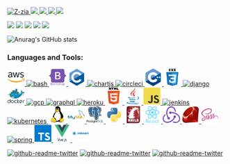 <p align="left">
  <a href="https://github.com/Z-zia/Z-zia/">
    <img src="https://komarev.com/ghpvc/?username=Z-zia" alt="Z-zia" />
  </a>
  <a href="http://twitter.com/ziadon_com">
    <img height="20" src="https://img.shields.io/twitter/follow/ziadon_com?label=Twitter&logo=twitter&style=flat" />
  </a>
  <a href="https://github.com/Z-zia">
    <img height="20" src="https://img.shields.io/github/followers/Z-zia?label=follow&logo=github&style=flat" />
  </a>
  <a href="http://qiita.com/ziadon">
    <img height="20" src="https://qiita-badge.apiapi.app/s/ziadon/posts.svg" />
  </a>
  <//qiita.com/ziadon">
    <img height="20" src="https://qiita-badge.apiapi.app/s/ziadon/contributions.svg" />
  </a>
</p>

<!--
[![Readme Card](https://github-readme-stats.vercel.app/api/pin/?username=Z-zia&repo=daisyUI_practice)](https://github.com/Z-zia/daisyUI_practice)
[![Readme Card](https://github-readme-stats.vercel.app/api/pin/?username=Z-zia&repo=GraphQL_for_Rails)](https://github.com/Z-zia/GraphQL_for_Rails)
[![Readme Card](https://github-readme-stats.vercel.app/api/pin/?username=Z-zia&repo=imakara-nanisuru)](https://github.com/Z-zia/imakara-nanisuru)
[![Readme Card](https://github-readme-stats.vercel.app/api/pin/?username=Z-zia&repo=react-tutorial)](https://github.com/Z-zia/react-tutorial)
-->

<!--
[![Top Langs](https://github-readme-stats.vercel.app/api/top-langs/?username=Z-zia)](https://github.com/Z-zia/github-readme-stats)
-->
  
![](http://github-profile-summary-cards.vercel.app/api/cards/profile-details?username=Z-zia&theme=vue)
![](http://github-profile-summary-cards.vercel.app/api/cards/repos-per-language?username=Z-zia&theme=vue)
![](http://github-profile-summary-cards.vercel.app/api/cards/most-commit-language?username=Z-zia&theme=vue)
![](http://github-profile-summary-cards.vercel.app/api/cards/stats?username=Z-zia&theme=vue)
![](http://github-profile-summary-cards.vercel.app/api/cards/productive-time?username=Z-zia&theme=vue&utcOffset=8)

![Anurag's GitHub stats](https://github-readme-stats.vercel.app/api?username=Z-zia&show_icons=true&theme=vue)


<h3 align="left">Languages and Tools:</h3>
<p align="left"> <a href="https://aws.amazon.com" target="_blank" rel="noreferrer"> <img src="https://raw.githubusercontent.com/devicons/devicon/master/icons/amazonwebservices/amazonwebservices-original-wordmark.svg" alt="aws" width="40" height="40"/> </a> <a href="https://www.gnu.org/software/bash/" target="_blank" rel="noreferrer"> <img src="https://www.vectorlogo.zone/logos/gnu_bash/gnu_bash-icon.svg" alt="bash" width="40" height="40"/> </a> <a href="https://getbootstrap.com" target="_blank" rel="noreferrer"> <img src="https://raw.githubusercontent.com/devicons/devicon/master/icons/bootstrap/bootstrap-plain-wordmark.svg" alt="bootstrap" width="40" height="40"/> </a> <a href="https://www.cprogramming.com/" target="_blank" rel="noreferrer"> <img src="https://raw.githubusercontent.com/devicons/devicon/master/icons/c/c-original.svg" alt="c" width="40" height="40"/> </a> <a href="https://www.chartjs.org" target="_blank" rel="noreferrer"> <img src="https://www.chartjs.org/media/logo-title.svg" alt="chartjs" width="40" height="40"/> </a> <a href="https://circleci.com" target="_blank" rel="noreferrer"> <img src="https://www.vectorlogo.zone/logos/circleci/circleci-icon.svg" alt="circleci" width="40" height="40"/> </a> <a href="https://www.w3schools.com/cpp/" target="_blank" rel="noreferrer"> <img src="https://raw.githubusercontent.com/devicons/devicon/master/icons/cplusplus/cplusplus-original.svg" alt="cplusplus" width="40" height="40"/> </a> <a href="https://www.w3schools.com/css/" target="_blank" rel="noreferrer"> <img src="https://raw.githubusercontent.com/devicons/devicon/master/icons/css3/css3-original-wordmark.svg" alt="css3" width="40" height="40"/> </a> <a href="https://www.djangoproject.com/" target="_blank" rel="noreferrer"> <img src="https://cdn.worldvectorlogo.com/logos/django.svg" alt="django" width="40" height="40"/> </a> <a href="https://www.docker.com/" target="_blank" rel="noreferrer"> <img src="https://raw.githubusercontent.com/devicons/devicon/master/icons/docker/docker-original-wordmark.svg" alt="docker" width="40" height="40"/> </a> <a href="https://cloud.google.com" target="_blank" rel="noreferrer"> <img src="https://www.vectorlogo.zone/logos/google_cloud/google_cloud-icon.svg" alt="gcp" width="40" height="40"/> </a> <a href="https://graphql.org" target="_blank" rel="noreferrer"> <img src="https://www.vectorlogo.zone/logos/graphql/graphql-icon.svg" alt="graphql" width="40" height="40"/> </a> <a href="https://heroku.com" target="_blank" rel="noreferrer"> <img src="https://www.vectorlogo.zone/logos/heroku/heroku-icon.svg" alt="heroku" width="40" height="40"/> </a> <a href="https://www.w3.org/html/" target="_blank" rel="noreferrer"> <img src="https://raw.githubusercontent.com/devicons/devicon/master/icons/html5/html5-original-wordmark.svg" alt="html5" width="40" height="40"/> </a> <a href="https://www.java.com" target="_blank" rel="noreferrer"> <img src="https://raw.githubusercontent.com/devicons/devicon/master/icons/java/java-original.svg" alt="java" width="40" height="40"/> </a> <a href="https://developer.mozilla.org/en-US/docs/Web/JavaScript" target="_blank" rel="noreferrer"> <img src="https://raw.githubusercontent.com/devicons/devicon/master/icons/javascript/javascript-original.svg" alt="javascript" width="40" height="40"/> </a> <a href="https://www.jenkins.io" target="_blank" rel="noreferrer"> <img src="https://www.vectorlogo.zone/logos/jenkins/jenkins-icon.svg" alt="jenkins" width="40" height="40"/> </a> <a href="https://kubernetes.io" target="_blank" rel="noreferrer"> <img src="https://www.vectorlogo.zone/logos/kubernetes/kubernetes-icon.svg" alt="kubernetes" width="40" height="40"/> </a> <a href="https://www.linux.org/" target="_blank" rel="noreferrer"> <img src="https://raw.githubusercontent.com/devicons/devicon/master/icons/linux/linux-original.svg" alt="linux" width="40" height="40"/> </a> <a href="https://www.mysql.com/" target="_blank" rel="noreferrer"> <img src="https://raw.githubusercontent.com/devicons/devicon/master/icons/mysql/mysql-original-wordmark.svg" alt="mysql" width="40" height="40"/> </a> <a href="https://www.postgresql.org" target="_blank" rel="noreferrer"> <img src="https://raw.githubusercontent.com/devicons/devicon/master/icons/postgresql/postgresql-original-wordmark.svg" alt="postgresql" width="40" height="40"/> </a> <a href="https://www.python.org" target="_blank" rel="noreferrer"> <img src="https://raw.githubusercontent.com/devicons/devicon/master/icons/python/python-original.svg" alt="python" width="40" height="40"/> </a> <a href="https://rubyonrails.org" target="_blank" rel="noreferrer"> <img src="https://raw.githubusercontent.com/devicons/devicon/master/icons/rails/rails-original-wordmark.svg" alt="rails" width="40" height="40"/> </a> <a href="https://reactjs.org/" target="_blank" rel="noreferrer"> <img src="https://raw.githubusercontent.com/devicons/devicon/master/icons/react/react-original-wordmark.svg" alt="react" width="40" height="40"/> </a> <a href="https://redux.js.org" target="_blank" rel="noreferrer"> <img src="https://raw.githubusercontent.com/devicons/devicon/master/icons/redux/redux-original.svg" alt="redux" width="40" height="40"/> </a> <a href="https://www.ruby-lang.org/en/" target="_blank" rel="noreferrer"> <img src="https://raw.githubusercontent.com/devicons/devicon/master/icons/ruby/ruby-original.svg" alt="ruby" width="40" height="40"/> </a> <a href="https://sass-lang.com" target="_blank" rel="noreferrer"> <img src="https://raw.githubusercontent.com/devicons/devicon/master/icons/sass/sass-original.svg" alt="sass" width="40" height="40"/> </a> <a href="https://spring.io/" target="_blank" rel="noreferrer"> <img src="https://www.vectorlogo.zone/logos/springio/springio-icon.svg" alt="spring" width="40" height="40"/> </a> <a href="https://www.typescriptlang.org/" target="_blank" rel="noreferrer"> <img src="https://raw.githubusercontent.com/devicons/devicon/master/icons/typescript/typescript-original.svg" alt="typescript" width="40" height="40"/> </a> <a href="https://vuejs.org/" target="_blank" rel="noreferrer"> <img src="https://raw.githubusercontent.com/devicons/devicon/master/icons/vuejs/vuejs-original-wordmark.svg" alt="vuejs" width="40" height="40"/> </a> <a href="https://webpack.js.org" target="_blank" rel="noreferrer"> <img src="https://raw.githubusercontent.com/devicons/devicon/d00d0969292a6569d45b06d3f350f463a0107b0d/icons/webpack/webpack-original-wordmark.svg" alt="webpack" width="40" height="40"/> </a> </p>

[![github-readme-twitter](https://github-readme-twitter.gazf.vercel.app/api?id=ziadon_com)](https://github.com/gazf/github-readme-twitter)
[![github-readme-twitter](https://github-readme-twitter.gazf.vercel.app/api?id=awsstatusjp_all)](https://github.com/gazf/github-readme-twitter)
[![github-readme-twitter](https://github-readme-twitter.gazf.vercel.app/api?id=gcpstatusjp)](https://github.com/gazf/github-readme-twitter)

<!--
referred to

https://zenn.dev/yutakatay/articles/kirakira-github-profile
https://github-profile-summary-cards.vercel.app/demo.html
-->
